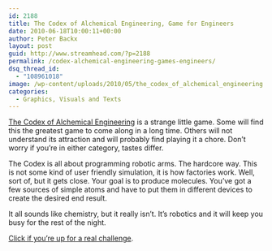 ```yaml
---
id: 2188
title: The Codex of Alchemical Engineering, Game for Engineers
date: 2010-06-18T10:00:11+00:00
author: Peter Backx
layout: post
guid: http://www.streamhead.com/?p=2188
permalink: /codex-alchemical-engineering-games-engineers/
dsq_thread_id:
  - "108961018"
image: /wp-content/uploads/2010/05/the_codex_of_alchemical_engineering.png
categories:
  - Graphics, Visuals and Texts
---
```

<a title="The Codex of Alchemical Engineering" href="http://www.kongregate.com/games/krispykrem/the-codex-of-alchemical-engineering/" target="_blank">The Codex of Alchemical Engineering</a> is a strange little game. Some will find this the greatest game to come along in a long time. Others will not understand its attraction and will probably find playing it a chore. Don&#8217;t worry if you&#8217;re in either category, tastes differ.

<!--more-->The Codex is all about programming robotic arms. The hardcore way. This is not some kind of user friendly simulation, it is how factories work. Well, sort of, but it gets close. Your goal is to produce molecules. You&#8217;ve got a few sources of simple atoms and have to put them in different devices to create the desired end result.

It all sounds like chemistry, but it really isn&#8217;t. It&#8217;s robotics and it will keep you busy for the rest of the night.

<a title="The Codex of Alchemical Engineering" href="http://www.kongregate.com/games/krispykrem/the-codex-of-alchemical-engineering/" target="_blank">Click if you&#8217;re up for a real challenge</a>.

 

 

<!-- AddThis Advanced Settings generic via filter on the_content -->

<!-- AddThis Share Buttons generic via filter on the_content -->